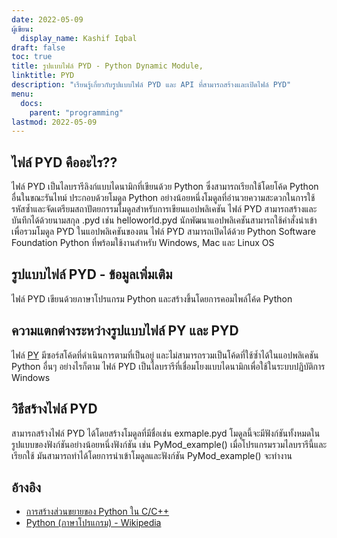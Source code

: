 ```yaml
---
date: 2022-05-09
ผู้เขียน:
  display_name: Kashif Iqbal
draft: false
toc: true
title: รูปแบบไฟล์ PYD - Python Dynamic Module,
linktitle: PYD
description: "เรียนรู้เกี่ยวกับรูปแบบไฟล์ PYD และ API ที่สามารถสร้างและเปิดไฟล์ PYD"
menu:
  docs:
    parent: "programming"
lastmod: 2022-05-09
---
```


## ไฟล์ PYD คืออะไร??

ไฟล์ PYD เป็นไลบรารีลิงก์แบบไดนามิกที่เขียนด้วย Python ซึ่งสามารถเรียกใช้โดยโค้ด Python อื่นในขณะรันไทม์ ประกอบด้วยโมดูล Python อย่างน้อยหนึ่งโมดูลที่อำนวยความสะดวกในการใช้รหัสซ้ำและจัดเตรียมสถาปัตยกรรมโมดูลสำหรับการเขียนแอปพลิเคชัน ไฟล์ PYD สามารถสร้างและบันทึกได้ด้วยนามสกุล .pyd เช่น helloworld.pyd นักพัฒนาแอปพลิเคชันสามารถใช้คำสั่งนำเข้าเพื่อรวมโมดูล PYD ในแอปพลิเคชันของตน ไฟล์ PYD สามารถเปิดได้ด้วย Python Software Foundation Python ที่พร้อมใช้งานสำหรับ Windows, Mac และ Linux OS

## รูปแบบไฟล์ PYD - ข้อมูลเพิ่มเติม

ไฟล์ PYD เขียนด้วยภาษาโปรแกรม Python และสร้างขึ้นโดยการคอมไพล์โค้ด Python

## ความแตกต่างระหว่างรูปแบบไฟล์ PY และ PYD

ไฟล์ [PY](/th/programming/py/) มีซอร์สโค้ดที่ดำเนินการตามที่เป็นอยู่ และไม่สามารถรวมเป็นโค้ดที่ใช้ซ้ำได้ในแอปพลิเคชัน Python อื่นๆ อย่างไรก็ตาม ไฟล์ PYD เป็นไลบรารีที่เชื่อมโยงแบบไดนามิกเพื่อใช้ในระบบปฏิบัติการ Windows

## วิธีสร้างไฟล์ PYD

สามารถสร้างไฟล์ PYD ได้โดยสร้างโมดูลที่มีชื่อเช่น exmaple.pyd โมดูลนี้จะมีฟังก์ชันทั้งหมดในรูปแบบของฟังก์ชันอย่างน้อยหนึ่งฟังก์ชัน เช่น PyMod_example() เมื่อโปรแกรมรวมไลบรารีนี้และเรียกใช้ มันสามารถทำได้โดยการนำเข้าโมดูลและฟังก์ชัน PyMod_example() จะทำงาน

## อ้างอิง ##

* [การสร้างส่วนขยายของ Python ใน C/C++](https://sebsauvage.net/python/mingw.html)
* [Python (ภาษาโปรแกรม) - Wikipedia](https://en.wikipedia.org/wiki/Python_(programming_language))

